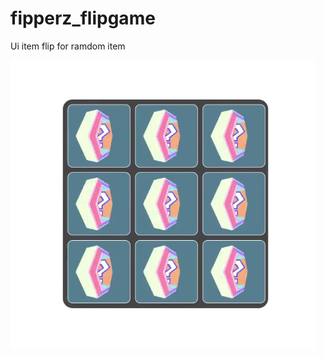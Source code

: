 # fipperz_flipgame
Ui item flip for ramdom item

<img src="/ezgif-5-c64b64166a.gif" alt="Alt text" title="DDD">
